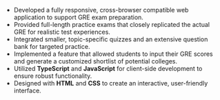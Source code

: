 - Developed a fully responsive, cross-browser compatible web application to support GRE exam preparation.
- Provided full-length practice exams that closely replicated the actual GRE for realistic test experiences.
- Integrated smaller, topic-specific quizzes and an extensive question bank for targeted practice.
- Implemented a feature that allowed students to input their GRE scores and generate a customized shortlist of potential colleges.
- Utilized **TypeScript** and **JavaScript** for client-side development to ensure robust functionality.
- Designed with **HTML** and **CSS** to create an interactive, user-friendly interface.
